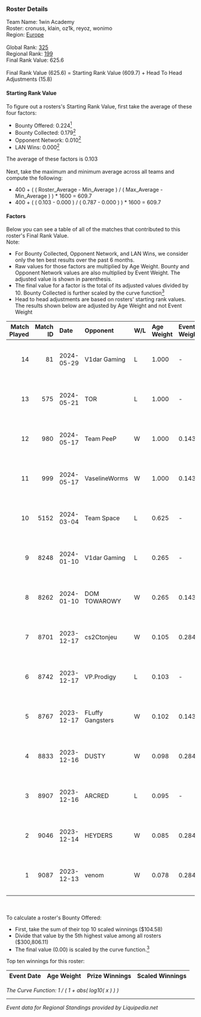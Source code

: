 ### Roster Details<br />
Team Name: 1win Academy<br />
Roster: cronuss, klain, oz1k, reyoz, wonimo<br />
Region: [Europe]( ../standings_europe.md)<br />
<br />
Global Rank: [325](../standings_global.md)<br />
Regional Rank: [199]( ../standings_europe.md)<br />
Final Rank Value:  625.6<br />
<br />
Final Rank Value (625.6) = Starting Rank Value (609.7) + Head To Head Adjustments (15.8)<br />

#### Starting Rank Value<br />
To figure out a rosters's Starting Rank Value, first take the average of these four factors:<br />
- Bounty Offered: 0.224[<sup>1</sup>](#table2)
- Bounty Collected: 0.179[<sup>2</sup>](#table1)
- Opponent Network: 0.010[<sup>2</sup>](#table1)
- LAN Wins: 0.000[<sup>2</sup>](#table1)

The average of these factors is 0.103<br />
<br />
Next, take the maximum and minimum average across all teams and compute the following:<br />
- 400 + ( ( Roster_Average - Min_Average ) / ( Max_Average - Min_Average ) ) * 1600 = 609.7
- 400 + ( ( 0.103 - 0.000 ) / ( 0.787 - 0.000 ) ) * 1600 = 609.7


#### Factors<br />
Below you can see a table of all of the matches that contributed to this roster's Final Rank Value.<br />
Note:<br />

- For Bounty Collected, Opponent Network, and LAN Wins, we consider only the ten best results over the past 6 months.
- Raw values for those factors are multiplied by Age Weight. Bounty and Opponent Network values are also multiplied by Event Weight. The adjusted value is shown in parenthesis.
- The final value for a factor is the total of its adjusted values divided by 10. Bounty Collected is further scaled by the curve function[<sup>3</sup>](#curveFunction)
- Head to head adjustments are based on rosters' starting rank values. The results shown below are adjusted by Age Weight and not Event Weight
<span id="table1"></span><br />


| Match Played | Match ID | Date       | Opponent         | W/L | Age Weight | Event Weight | Bounty Collected | Opponent Network | LAN Wins  | H2H Adj. | Roster                                 |
| -: | -: | :- | :- | :- | :- | :- | :- | :- | :- | -: | :- |
|           14 |       81 | 2024-05-29 | V1dar Gaming     | L   | 1.000      | -            | -                | -                | -         |    -7.23 | cronuss, klain, oz1k, reyoz, wonimo    |
|           13 |      575 | 2024-05-21 | TOR              | L   | 1.000      | -            | -                | -                | -         |    -7.88 | cronuss, klain, oz1k, reyoz, wonimo    |
|           12 |      980 | 2024-05-17 | Team PeeP        | W   | 1.000      | 0.143        | 0.000 (0.000)    | 0.247 (0.035)    | 0 (0.000) |    12.86 | cronuss, klain, oz1k, reyoz, wonimo    |
|           11 |      999 | 2024-05-17 | VaselineWorms    | W   | 1.000      | 0.143        | 0.000 (0.000)    | 0.418 (0.060)    | 0 (0.000) |    19.90 | cronuss, klain, oz1k, reyoz, wonimo    |
|           10 |     5152 | 2024-03-04 | Team Space       | L   | 0.625      | -            | -                | -                | -         |    -4.62 | 7tetsu, cronuss, klain, spiker, wonimo |
|            9 |     8248 | 2024-01-10 | V1dar Gaming     | L   | 0.265      | -            | -                | -                | -         |    -3.81 | cronuss, klain, oz1k, sstr1ct, wonimo  |
|            8 |     8262 | 2024-01-10 | DOM TOWAROWY     | W   | 0.265      | 0.143        | 0.000 (0.000)    | 0.000 (0.000)    | 0 (0.000) |     1.93 | cronuss, klain, oz1k, sstr1ct, wonimo  |
|            7 |     8701 | 2023-12-17 | cs2Ctonjeu       | W   | 0.105      | 0.284        | 0.000 (0.000)    | 0.007 (0.000)    | 0 (0.000) |     1.61 | cronuss, klain, oz1k, sstr1ct, wonimo  |
|            6 |     8742 | 2023-12-17 | VP.Prodigy       | L   | 0.103      | -            | -                | -                | -         |    -0.69 | cronuss, klain, oz1k, sstr1ct, wonimo  |
|            5 |     8767 | 2023-12-17 | FLuffy Gangsters | W   | 0.102      | 0.143        | 0.000 (0.000)    | 0.000 (0.000)    | 0 (0.000) |     0.74 | cronuss, klain, oz1k, sstr1ct, wonimo  |
|            4 |     8833 | 2023-12-16 | DUSTY            | W   | 0.098      | 0.284        | 0.006 (0.000)    | 0.148 (0.004)    | 0 (0.000) |     2.07 | cronuss, klain, oz1k, sstr1ct, wonimo  |
|            3 |     8907 | 2023-12-16 | ARCRED           | L   | 0.095      | -            | -                | -                | -         |    -0.85 | cronuss, klain, oz1k, sstr1ct, wonimo  |
|            2 |     9046 | 2023-12-14 | HEYDERS          | W   | 0.085      | 0.284        | 0.000 (0.000)    | 0.004 (0.000)    | 0 (0.000) |     1.21 | cronuss, klain, oz1k, sstr1ct, wonimo  |
|            1 |     9087 | 2023-12-13 | venom            | W   | 0.078      | 0.284        | 0.000 (0.000)    | 0.000 (0.000)    | 0 (0.000) |     0.58 | cronuss, klain, oz1k, sstr1ct, wonimo  |

<br />
<span id="table2"></span><br />
To calculate a roster's Bounty Offered:<br />

- First, take the sum of their top 10 scaled winnings ($104.58)
- Divide that value by the 5th highest value among all rosters ($300,806.11)
- The final value (0.00) is scaled by the curve function.[<sup>3</sup>](#curveFunction)

Top ten winnings for this roster:<br />

| Event Date | Age Weight | Prize Winnings | Scaled Winnings |
| :- | -: | :- | :- |


<span id="curveFunction"></span>_The Curve Function: 1 / ( 1 + abs( log10( x ) ) )_<br />

---
_Event data for Regional Standings provided by Liquipedia.net_<br />
